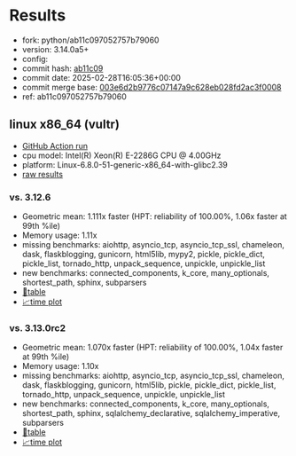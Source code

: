 # Results

- fork: python/ab11c097052757b79060
- version: 3.14.0a5+
- config: 
- commit hash: [ab11c09](https://github.com/python/cpython/commit/ab11c09)
- commit date: 2025-02-28T16:05:36+00:00
- commit merge base: [003e6d2b9776c07147a9c628eb028fd2ac3f0008](https://github.com/python/cpython/commit/003e6d2b9776c07147a9c628eb028fd2ac3f0008)
- ref: ab11c097052757b79060

## linux x86_64 (vultr)

- [GitHub Action run](https://github.com/facebookexperimental/free-threading-benchmarking/actions/runs/13594439311)
- cpu model: Intel(R) Xeon(R) E-2286G CPU @ 4.00GHz
- platform: Linux-6.8.0-51-generic-x86_64-with-glibc2.39
- [raw results](bm-20250228-vultr-x86_64-python-ab11c097052757b79060-3.14.0a5%2B-ab11c09.json)

### vs. 3.12.6

- Geometric mean: 1.111x faster (HPT: reliability of 100.00%, 1.06x faster at 99th %ile)
- Memory usage: 1.11x
- missing benchmarks: aiohttp, asyncio_tcp, asyncio_tcp_ssl, chameleon, dask, flaskblogging, gunicorn, html5lib, mypy2, pickle, pickle_dict, pickle_list, tornado_http, unpack_sequence, unpickle, unpickle_list
- new benchmarks: connected_components, k_core, many_optionals, shortest_path, sphinx, subparsers
- [📄table](bm-20250228-vultr-x86_64-python-ab11c097052757b79060-3.14.0a5%2B-ab11c09-vs-3.12.6.md)
- [📈time plot](bm-20250228-vultr-x86_64-python-ab11c097052757b79060-3.14.0a5%2B-ab11c09-vs-3.12.6.svg)

### vs. 3.13.0rc2

- Geometric mean: 1.070x faster (HPT: reliability of 100.00%, 1.04x faster at 99th %ile)
- Memory usage: 1.10x
- missing benchmarks: aiohttp, asyncio_tcp, asyncio_tcp_ssl, chameleon, dask, flaskblogging, gunicorn, html5lib, pickle, pickle_dict, pickle_list, tornado_http, unpack_sequence, unpickle, unpickle_list
- new benchmarks: connected_components, k_core, many_optionals, shortest_path, sphinx, sqlalchemy_declarative, sqlalchemy_imperative, subparsers
- [📄table](bm-20250228-vultr-x86_64-python-ab11c097052757b79060-3.14.0a5%2B-ab11c09-vs-3.13.0rc2.md)
- [📈time plot](bm-20250228-vultr-x86_64-python-ab11c097052757b79060-3.14.0a5%2B-ab11c09-vs-3.13.0rc2.svg)

